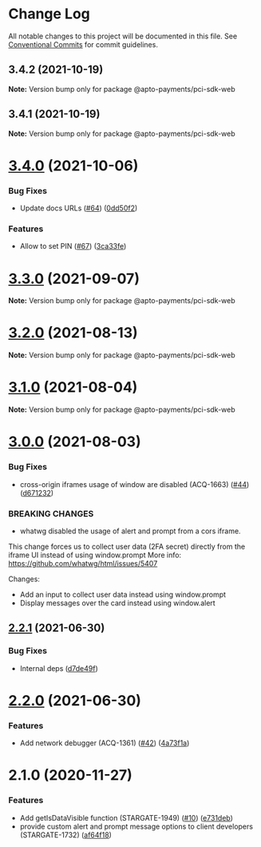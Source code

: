 # Change Log

All notable changes to this project will be documented in this file.
See [Conventional Commits](https://conventionalcommits.org) for commit guidelines.

## 3.4.2 (2021-10-19)

**Note:** Version bump only for package @apto-payments/pci-sdk-web





## 3.4.1 (2021-10-19)

**Note:** Version bump only for package @apto-payments/pci-sdk-web





# [3.4.0](https://github.com/AptoPayments/apto-pci-sdk-web/compare/v3.3.0...v3.4.0) (2021-10-06)


### Bug Fixes

* Update docs URLs ([#64](https://github.com/AptoPayments/apto-pci-sdk-web/issues/64)) ([0dd50f2](https://github.com/AptoPayments/apto-pci-sdk-web/commit/0dd50f2f384d04211b2166121fd4c0e5fc688c10))


### Features

* Allow to set PIN ([#67](https://github.com/AptoPayments/apto-pci-sdk-web/issues/67)) ([3ca33fe](https://github.com/AptoPayments/apto-pci-sdk-web/commit/3ca33fe76420fbe05909d5159e6cb1d0fa8774d2))





# [3.3.0](https://github.com/AptoPayments/apto-pci-sdk-web/compare/v3.2.0...v3.3.0) (2021-09-07)

**Note:** Version bump only for package @apto-payments/pci-sdk-web





# [3.2.0](https://github.com/AptoPayments/apto-pci-sdk-web/compare/v3.1.0...v3.2.0) (2021-08-13)

**Note:** Version bump only for package @apto-payments/pci-sdk-web





# [3.1.0](https://github.com/AptoPayments/apto-pci-sdk-web/compare/v3.0.0...v3.1.0) (2021-08-04)

**Note:** Version bump only for package @apto-payments/pci-sdk-web





# [3.0.0](https://github.com/AptoPayments/apto-pci-sdk-web/compare/v2.2.1...v3.0.0) (2021-08-03)


### Bug Fixes

* cross-origin iframes usage of window are disabled (ACQ-1663) ([#44](https://github.com/AptoPayments/apto-pci-sdk-web/issues/44)) ([d671232](https://github.com/AptoPayments/apto-pci-sdk-web/commit/d6712327399e321824977408b17bdceb689c2482))


### BREAKING CHANGES

* whatwg disabled the usage of alert and prompt from a cors iframe.  

This change forces us to collect user data (2FA secret) directly from the iframe UI instead of using window.prompt
More info: https://github.com/whatwg/html/issues/5407 

Changes:
- Add an input to collect user data instead using window.prompt
- Display messages over the card instead using window.alert





## [2.2.1](https://github.com/AptoPayments/apto-pci-sdk-web/compare/v2.2.0...v2.2.1) (2021-06-30)


### Bug Fixes

* Internal deps ([d7de49f](https://github.com/AptoPayments/apto-pci-sdk-web/commit/d7de49fb1b7a70f775cfa0e102d648666a8d3d07))





# [2.2.0](https://github.com/AptoPayments/apto-pci-sdk-web/compare/v2.1.0...v2.2.0) (2021-06-30)


### Features

* Add network debugger (ACQ-1361) ([#42](https://github.com/AptoPayments/apto-pci-sdk-web/issues/42)) ([4a73f1a](https://github.com/AptoPayments/apto-pci-sdk-web/commit/4a73f1ab6d83e81034c97f1d9e052c812bb04c65))





# 2.1.0 (2020-11-27)


### Features

* Add getIsDataVisible function (STARGATE-1949) ([#10](https://github.com/AptoPayments/apto-pci-sdk-web/issues/10)) ([e731deb](https://github.com/AptoPayments/apto-pci-sdk-web/commit/e731debeac1db543a163e09eda8dad48e3cc0238))
* provide custom alert and prompt message options to client developers (STARGATE-1732) ([af64f18](https://github.com/AptoPayments/apto-pci-sdk-web/commit/af64f18bc67d1413882cc56faf2629bb51b774ec))
